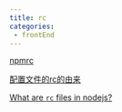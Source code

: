 ```yaml
---
title: rc
categories:
 - frontEnd
---
```


<!-- more -->


[npmrc](https://www.npmjs.cn/files/npmrc/)

[配置文件的rc的由来](https://blog.csdn.net/qq_36157085/article/details/104098419?spm=1001.2101.3001.6650.1&utm_medium=distribute.pc_relevant.none-task-blog-2%7Edefault%7ECTRLIST%7ERate-1-104098419-blog-105573334.pc_relevant_multi_platform_whitelistv3&depth_1-utm_source=distribute.pc_relevant.none-task-blog-2%7Edefault%7ECTRLIST%7ERate-1-104098419-blog-105573334.pc_relevant_multi_platform_whitelistv3&utm_relevant_index=2)

[What are `rc` files in nodejs?](https://stackoverflow.com/questions/36212256/what-are-rc-files-in-nodejs)